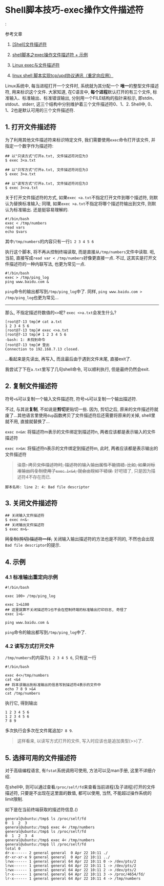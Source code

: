 # Shell脚本技巧-exec操作文件描述符

<!tags!>: <!shell语法!> <!exec!> <!文件描述符!> <!proc!>

参考文章

1. [[Shell]文件描述符](http://www.dutor.net/index.php/2010/03/shell-file-descriptor/)

2. [shell脚本之exec操作文件描述符 + 示例](http://blog.csdn.net/donghanhang/article/details/51005972)

3. [Linux exec与文件描述符](http://www.cnblogs.com/lizhaoxian/p/5294158.html)

4. [linux shell 脚本实现tcp/upd协议通讯（重定向应用）](https://www.cnblogs.com/chengmo/archive/2010/10/22/1858302.html)

Linux系统中, 每当进程打开一个文件时, 系统就为其分配一个 **唯一**的整型文件描述符, 用来标识这个文件. 大家知道, 在C语言中, **每个进程**默认打开的有三个文件, 标准输入、标准输出、标准错误输出, 分别用一个FILE结构的指针来标示, 即stdin、stdout、stderr, 这三个结构中分别维护着三个文件描述符0、1、2. Shell中, 0、1、2也是默认可用的三个文件描述符. 

## 1. 打开文件描述符

为了利用其他文件描述符来标识特定文件, 我们需要使用`exec`命令打开该文件, 并指定一个数字作为描述符: 

```
## 以"只读方式"打开a.txt, 文件描述符对应为3
$ exec 3<a.txt

## 以"只写方式"打开a.txt, 文件描述符对应为3
$ exec 3>a.txt

## 以"读写方式"打开a.txt, 文件描述符对应为3
$ exec 3<>a.txt
```

关于打开文件描述符的方式, 如果`exec <a.txt`不指定打开文件到哪个描述符, 则默认为替换标准输入; 同理, 如果`exec >a.txt`不指定将哪个描述符输出到文件, 则默认为标准输出. 还是挺容易理解的.

```shell
#!/bin/bash
exec < /tmp/numbers
read vars
echo $vars
```

其中`/tmp/numbers`的内容只有一行`1 2 3 4 5 6`

执行这个脚本, 将不再从控制终端读取, 而是直接从`/tmp/numbers`文件中读取. 呃, 当前, 直接写成`read var < /tmp/numbers`好像更直接一点. 不过, 这其实是打开文件描述符的一种内联写法, 也更为常见一点.

```shell
#!/bin/bash
exec > /tmp/ping_log
ping www.baidu.com &
```

`ping`命令的输出都写到`/tmp/ping_log`中了. 同样, `ping www.baidu.com > /tmp/ping_log`也更为常见...

------

那么, 不指定描述符数值的`<>`呢? `exec <>a.txt`会发生什么?

```
[root@7-13 tmp]# cat a.txt
1 2 3 4 5 6
[root@7-13 tmp]# exec <>a.txt
[root@7-13 tmp]# 1 2 3 4 5 6
-bash: 1: 未找到命令
[root@7-13 tmp]# 登出
Connection to 192.168.7.13 closed.
```

...看起来是先读出, 再写入, 而且最后由于遇到文件末尾, 直接exit了. 

我尝试了下在`a.txt`里写了几句shell命令, 可以顺利执行, 但是最终仍然会exit.

## 2. 复制文件描述符

符号`<&`可以复制一个输入文件描述符, 符号`>&`可以复制一个输出描述符. 

不过, 与其说**复制**, 不如说是**剪切**更贴切一些. 因为, 剪切之后, 原来的文件描述符就废了...其他语言里使用`dup`函数拷贝了文件描述符后还需要将原来的关掉, shell里就不用, 直接就替换了...

`exec n<&m`: 将描述符m表示的文件绑定到描述符n, 两者应该都是表示输入的文件描述符

`exec n>&m`: 将描述符n表示的文件绑定到描述符m, 此时, 两者应该都是表示输出的文件描述符

> ~~注意: 拷贝文件描述符时, 描述符的输入输出属性不能搞错. 比如, 如果对标准输出的复制使用了`exec 1<&4`, 就会出现如下错误.~~ 好吧错了, 只是因为描述符4不存在而已.

```
脚本名称: line 2: 4: Bad file descriptor
```

## 3. 关闭文件描述符

```
## 关闭输入文件描述符
$ exec n<&-
## 关闭输出文件描述符
$ exec m>&-
```

~~同复制(剪切)描述符一样,~~ 关闭输入输出描述符的方法也是不同的, 不然也会出现`Bad file descriptor`的提示.

## 4. 示例

### 4.1 标准输出重定向示例

```shell
#!/bin/bash

exec 100> /tmp/ping_log

exec 1>&100
## 这里就算不关闭描述符1也不会在控制终端的标准输出打印日志, 奇怪了
exec 1>&-

ping www.baidu.com &
```

`ping`命令的输出都写到`/tmp/ping_log`中了.

### 4.2 读写方式打开文件

`/tmp/numbers`的内容为`1 2 3 4 5 6`, 只有这一行

```shell
#!/bin/bash

exec 4<>/tmp/numbers
cat <&4
## 将本该输出到标准输出的信息写到描述符4表示的文件中
echo 7 8 9 >&4
cat /tmp/numbers
```

执行它, 得到输出

```
1 2 3 4 5 6
1 2 3 4 5 6
7 8 9
```

多次执行会多次在文件尾追加`7 8 9`.

> 这样看来, 以读写方式打开的文件, 写入时应该也是追加类型(>>)了.

## 5. 选择可用的文件描述符

对于高级编程语言, 有`fstat`系统调用可使用, 方法可以见man手册, 这里不详细介绍. 

在shell中, 则可以通过查看`/proc/self/fd`来查看当前进程(及子进程)打开的文件描述符, 只要是不出现在这里面的数值, 都可以使用, 当然, 不能超过操作系统的limit限制.

如下是在当前终端获取的描述符信息.()

```console
general@ubuntu:/tmp$ ls /proc/self/fd
0  1  2  3
general@ubuntu:/tmp$ exec 4< /tmp/numbers 
general@ubuntu:/tmp$ ls /proc/self/fd
0  1  2  3  4
general@ubuntu:/tmp$ exec 4< /tmp/numbers
general@ubuntu:/tmp$ ll /proc/self/fd
total 0
dr-x------ 2 general general  0 Apr 22 10:11 ./
dr-xr-xr-x 9 general general  0 Apr 22 10:11 ../
lrwx------ 1 general general 64 Apr 22 10:11 0 -> /dev/pts/2
lrwx------ 1 general general 64 Apr 22 10:11 1 -> /dev/pts/2
lrwx------ 1 general general 64 Apr 22 10:11 2 -> /dev/pts/2
lr-x------ 1 general general 64 Apr 22 10:11 3 -> /proc/4654/fd/
lr-x------ 1 general general 64 Apr 22 10:11 4 -> /tmp/numbers
```